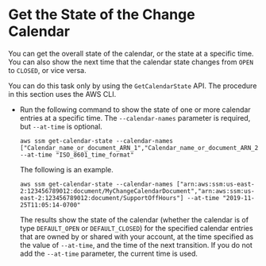 # Get the State of the Change Calendar<a name="change-calendar-getstate"></a>

You can get the overall state of the calendar, or the state at a specific time\. You can also show the next time that the calendar state changes from `OPEN` to `CLOSED`, or vice versa\.

You can do this task only by using the `GetCalendarState` API\. The procedure in this section uses the AWS CLI\.
+ Run the following command to show the state of one or more calendar entries at a specific time\. The `--calendar-names` parameter is required, but `--at-time` is optional\.

  ```
  aws ssm get-calendar-state --calendar-names ["Calendar_name_or_document_ARN_1","Calendar_name_or_document_ARN_2"] --at-time "ISO_8601_time_format"
  ```

  The following is an example\.

  ```
  aws ssm get-calendar-state --calendar-names ["arn:aws:ssm:us-east-2:123456789012:document/MyChangeCalendarDocument","arn:aws:ssm:us-east-2:123456789012:document/SupportOffHours"] --at-time "2019-11-25T11:05:14-0700"
  ```

  The results show the state of the calendar \(whether the calendar is of type `DEFAULT_OPEN` or `DEFAULT_CLOSED`\) for the specified calendar entries that are owned by or shared with your account, at the time specified as the value of `--at-time`, and the time of the next transition\. If you do not add the `--at-time` parameter, the current time is used\.
